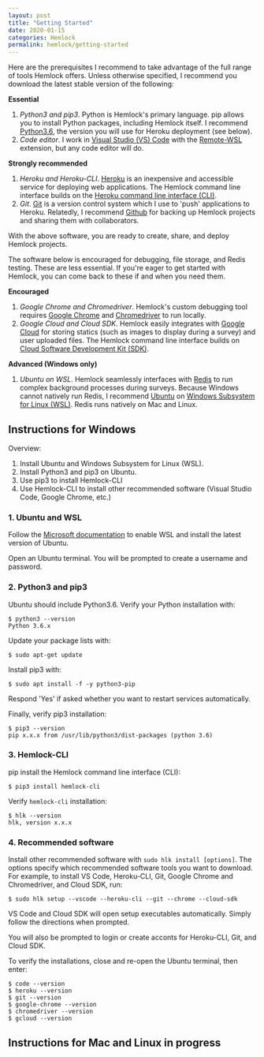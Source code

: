 ```yaml
---
layout: post
title: "Getting Started"
date: 2020-01-15
categories: Hemlock
permalink: hemlock/getting-started
---
```


Here are the prerequisites I recommend to take advantage of the full range of tools Hemlock offers. Unless otherwise specified, I recommend you download the latest stable version of the following:

**Essential**
1. *Python3 and pip3*. Python is Hemlock's primary language. pip allows you to install Python packages, including Hemlock itself. I recommend [Python3.6](https://www.python.org/downloads/release/python-366/), the version you will use for Heroku deployment (see below).
2. *Code editor*. I work in [Visual Studio (VS) Code](https://code.visualstudio.com/download) with the [Remote-WSL](https://code.visualstudio.com/docs/remote/wsl) extension, but any code editor will do.

**Strongly recommended**
1. *Heroku and Heroku-CLI*. [Heroku](https://heroku.com/) is an inexpensive and accessible service for deploying web applications. The Hemlock command line interface builds on the [Heroku command line interface (CLI)](https://devcenter.heroku.com/articles/heroku-cli).
2. *Git*. [Git](https://git-scm.com/) is a version control system which I use to 'push' applications to Heroku. Relatedly, I recommend [Github](https://github.com/) for backing up Hemlock projects and sharing them with collaborators.

With the above software, you are ready to create, share, and deploy Hemlock projects.

The software below is encouraged for debugging, file storage, and Redis testing. These are less essential. If you're eager to get started with Hemlock, you can come back to these if and when you need them.

**Encouraged**
1. *Google Chrome and Chromedriver*. Hemlock's custom debugging tool requires [Google Chrome](https://www.google.com/chrome/) and [Chromedriver](https://chromedriver.chromium.org/downloads) to run locally.
2. *Google Cloud and Cloud SDK*. Hemlock easily integrates with [Google Cloud](https://cloud.google.com/) for storing statics (such as images to display during a survey) and user uploaded files. The Hemlock command line interface builds on [Cloud Software Development Kit (SDK)](https://cloud.google.com/sdk/).

**Advanced (Windows only)**
1. *Ubuntu on WSL*. Hemlock seamlessly interfaces with [Redis](https://redis.io) to run complex background processes during surveys. Because Windows cannot natively run Redis, I recommend [Ubuntu](https://ubuntu.com/) on [Windows Subsystem for Linux (WSL)](https://docs.microsoft.com/en-us/windows/wsl/install-win10). Redis runs natively on Mac and Linux.

## Instructions for Windows

Overview:
1. Install Ubuntu and Windows Subsystem for Linux (WSL).
2. Install Python3 and pip3 on Ubuntu.
3. Use pip3 to install Hemlock-CLI
4. Use Hemlock-CLI to install other recommended software (Visual Studio Code, Google Chrome, etc.)

### 1. Ubuntu and WSL

Follow the [Microsoft documentation](https://docs.microsoft.com/en-us/windows/wsl/install-win10) to enable WSL and install the latest version of Ubuntu.

Open an Ubuntu terminal. You will be prompted to create a username and password.

### 2. Python3 and pip3

Ubuntu should include Python3.6. Verify your Python installation with:

```
$ python3 --version
Python 3.6.x
```

Update your package lists with:

```
$ sudo apt-get update
```

Install pip3 with:

```
$ sudo apt install -f -y python3-pip
```

Respond 'Yes' if asked whether you want to restart services automatically.

Finally, verify pip3 installation:

```
$ pip3 --version
pip x.x.x from /usr/lib/python3/dist-packages (python 3.6)
```

### 3. Hemlock-CLI

pip install the Hemlock command line interface (CLI):

```
$ pip3 install hemlock-cli
```

Verify `hemlock-cli` installation:

```
$ hlk --version
hlk, version x.x.x
```

### 4. Recommended software

Install other recommended software with `sudo hlk install [options]`. The options specify which recommended software tools you want to download. For example, to install VS Code, Heroku-CLI, Git, Google Chrome and Chromedriver, and Cloud SDK, run:

```
$ sudo hlk setup --vscode --heroku-cli --git --chrome --cloud-sdk
```

VS Code and Cloud SDK will open setup executables automatically. Simply follow the directions when prompted.

You will also be prompted to login or create acconts for Heroku-CLI, Git, and Cloud SDK.

To verify the installations, close and re-open the Ubuntu terminal, then enter:

```
$ code --version
$ heroku --version
$ git --version
$ google-chrome --version
$ chromedriver --version
$ gcloud --version
```

## Instructions for Mac and Linux in progress